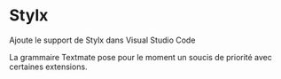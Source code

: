 # Stylx

Ajoute le support de Stylx dans Visual Studio Code

La grammaire Textmate pose pour le moment un soucis de priorité avec certaines extensions.
